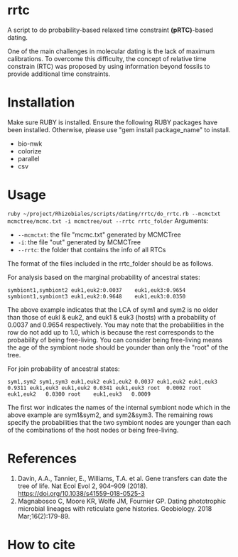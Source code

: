 # rrtc
A script to do probability-based relaxed time constraint **(pRTC)**-based dating.

One of the main challenges in molecular dating is the lack of maximum calibrations. To overcome this difficulty, the concept of relative time constrain (RTC) was proposed by using information beyond fossils to provide additional time constraints.

# Installation
Make sure RUBY is installed. Ensure the following RUBY packages have been installed. Otherwise, please use "gem install package_name" to install.
* bio-nwk
* colorize
* parallel
* csv

# Usage
`ruby ~/project/Rhizobiales/scripts/dating/rrtc/do_rrtc.rb --mcmctxt mcmctree/mcmc.txt -i mcmctree/out --rrtc rrtc_folder`
Arguments:
  * `--mcmctxt`: the file "mcmc.txt" generated by MCMCTree
  * `-i`: the file "out" generated by MCMCTree
  * `--rrtc`: the folder that contains the info of all RTCs

The format of the files included in the rrtc_folder should be as follows.

For analysis based on the marginal probability of ancestral states:

`
symbiont1,symbiont2 euk1,euk2:0.0037	euk1,euk3:0.9654
symbiont1,symbiont3 euk1,euk2:0.9648	euk1,euk3:0.0350
`

The above example indicates that the LCA of sym1 and sym2 is no older than those of eukl & euk2, and euk1 & euk3 (hosts) with a probability of 0.0037 and 0.9654 respectively. You may note that the probabilities in the row do not add up to 1.0, which is because the rest corresponds to the probability of being free-living. You can consider being free-living means the age of the symbiont node should be younder than only the "root" of the tree.

For join probability of ancestral states:

`
sym1,sym2 sym1,sym3
euk1,euk2 euk1,euk2 0.0037
euk1,euk2 euk1,euk3	0.9311
euk1,euk3 euk1,euk2 0.0341
euk1,euk3 root	0.0002
root	euk1,euk2	0.0300
root	euk1,euk3	0.0009
`

The first wor indicates the names of the internal symbiont node which in the above example are sym1&sym2, and sym2&sym3. The remaining rows specify the probabilities that the two symbiont nodes are younger than each of the combinations of the host nodes or being free-living.

# References
1. Davín, A.A., Tannier, E., Williams, T.A. et al. Gene transfers can date the tree of life. Nat Ecol Evol 2, 904–909 (2018). https://doi.org/10.1038/s41559-018-0525-3
2. Magnabosco C, Moore KR, Wolfe JM, Fournier GP. Dating phototrophic microbial lineages with reticulate gene histories. Geobiology. 2018 Mar;16(2):179-89.


# How to cite


